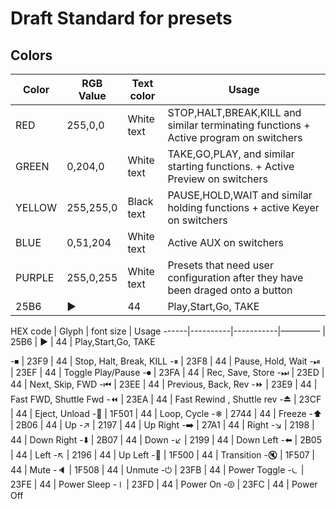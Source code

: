 # Draft Standard for presets

## Colors

Color | RGB Value | Text color | Usage	
------|-----------|------------|----------
RED | 255,0,0 | White text | STOP,HALT,BREAK,KILL and similar terminating functions + Active program on switchers
GREEN | 0,204,0 | White text | TAKE,GO,PLAY, and similar starting functions. + Active Preview on switchers
YELLOW | 255,255,0 | Black text | PAUSE,HOLD,WAIT and similar holding functions + active Keyer on switchers
BLUE | 0,51,204 | White text | Active AUX on switchers
PURPLE | 255,0,255 | White text | Presets that need user configuration after they have been draged onto a button 
| 25B6 | ▶️ | 44 | Play,Start,Go, TAKE
 

HEX code | Glyph | font size | Usage 
------|----------|-----------|–––––––––
| 25B6 | ▶️ | 44 | Play,Start,Go, TAKE

-⏹ | 23F9 | 44 | Stop, Halt, Break, KILL
-⏸ | 23F8 | 44 | Pause, Hold, Wait
-⏯ | 23EF | 44 | Toggle Play/Pause 
-⏺ | 23FA | 44 | Rec, Save, Store 
-⏭ | 23ED | 44 | Next, Skip, FWD
-⏮ | 23EE | 44 | Previous, Back, Rev
-⏩ | 23E9 | 44 | Fast FWD, Shuttle Fwd
-⏪ | 23EA | 44 | Fast Rewind , Shuttle rev
-⏏️ | 23CF | 44 | Eject, Unload
-🔁 | 1F501 | 44 | Loop, Cycle
-❄︎ | 2744 | 44 | Freeze
-⬆️ | 2B06 | 44 | Up
-↗️ | 2197 | 44 | Up Right
-➡️ | 27A1 | 44 | Right
-↘️ | 2198 | 44 | Down Right
-⬇️ | 2B07 | 44 | Down
-↙️ | 2199 | 44 | Down Left 
-⬅️ | 2B05 | 44 | Left
-↖️ | 2196 | 44 | Up Left 
-🔀 | 1F500 | 44 | Transition
-🔇 | 1F507 | 44 | Mute 
-🔈 | 1F508 | 44 | Unmute 
-⏻ | 23FB | 44 | Power Toggle 
-⏾ | 23FE | 44 | Power Sleep 
-⏽ | 23FD | 44 | Power On
-⏼ | 23FC | 44 | Power Off